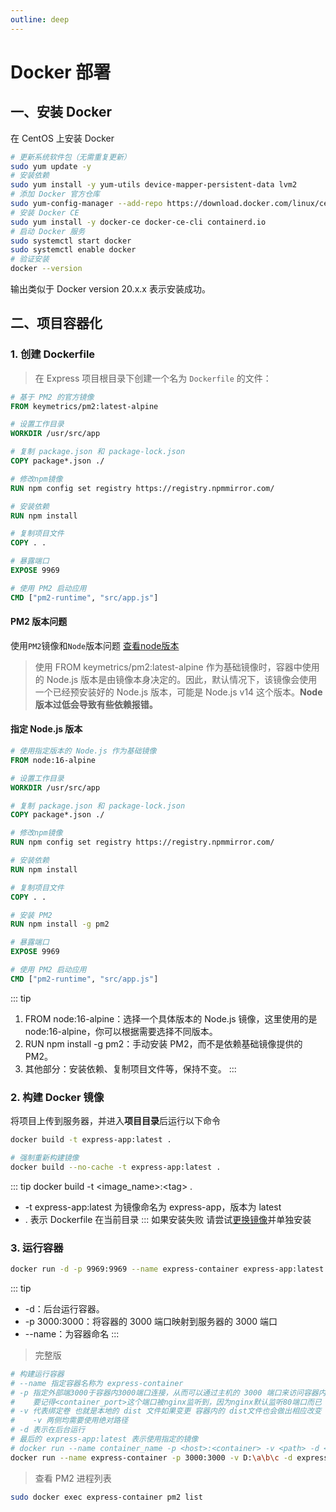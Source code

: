 ```yaml
---
outline: deep
---
```


# Docker 部署
## 一、安装 Docker
在 CentOS 上安装 Docker
```bash
# 更新系统软件包（无需重复更新）
sudo yum update -y
# 安装依赖
sudo yum install -y yum-utils device-mapper-persistent-data lvm2
# 添加 Docker 官方仓库
sudo yum-config-manager --add-repo https://download.docker.com/linux/centos/docker-ce.repo
# 安装 Docker CE
sudo yum install -y docker-ce docker-ce-cli containerd.io
# 启动 Docker 服务
sudo systemctl start docker
sudo systemctl enable docker
# 验证安装
docker --version
```
输出类似于 Docker version 20.x.x 表示安装成功。
## 二、项目容器化
### 1. 创建 Dockerfile
>在 Express 项目根目录下创建一个名为 `Dockerfile` 的文件：
```Dockerfile
# 基于 PM2 的官方镜像
FROM keymetrics/pm2:latest-alpine

# 设置工作目录
WORKDIR /usr/src/app

# 复制 package.json 和 package-lock.json
COPY package*.json ./

# 修改npm镜像
RUN npm config set registry https://registry.npmmirror.com/

# 安装依赖
RUN npm install

# 复制项目文件
COPY . .

# 暴露端口
EXPOSE 9969

# 使用 PM2 启动应用
CMD ["pm2-runtime", "src/app.js"]
```


#### PM2 版本问题
使用`PM2`镜像和`Node`版本问题
[查看node版本](./command.md#进入容器)
>使用 FROM keymetrics/pm2:latest-alpine 作为基础镜像时，容器中使用的 Node.js 版本是由镜像本身决定的。因此，默认情况下，该镜像会使用一个已经预安装好的 Node.js 版本，可能是 Node.js v14 这个版本。**Node版本过低会导致有些依赖报错。**

#### 指定 Node.js 版本
```Dockerfile
# 使用指定版本的 Node.js 作为基础镜像
FROM node:16-alpine

# 设置工作目录
WORKDIR /usr/src/app

# 复制 package.json 和 package-lock.json
COPY package*.json ./

# 修改npm镜像
RUN npm config set registry https://registry.npmmirror.com/

# 安装依赖
RUN npm install

# 复制项目文件
COPY . .

# 安装 PM2
RUN npm install -g pm2

# 暴露端口
EXPOSE 9969

# 使用 PM2 启动应用
CMD ["pm2-runtime", "src/app.js"]
```
>
::: tip
1. FROM node:16-alpine：选择一个具体版本的 Node.js 镜像，这里使用的是 node:16-alpine，你可以根据需要选择不同版本。
2. RUN npm install -g pm2：手动安装 PM2，而不是依赖基础镜像提供的 PM2。
3. 其他部分：安装依赖、复制项目文件等，保持不变。
:::

### 2. 构建 Docker 镜像
将项目上传到服务器，并进入**项目目录**后运行以下命令  
```bash
docker build -t express-app:latest .

# 强制重新构建镜像
docker build --no-cache -t express-app:latest .
```
::: tip
docker build -t &lt;image_name&gt;:&lt;tag&gt; .
- -t express-app:latest 为镜像命名为 express-app，版本为 latest
- . 表示 Dockerfile 在当前目录
:::
如果安装失败 请尝试[更换镜像](../docker/mirror.md)并单独安装

### 3. 运行容器
```bash
docker run -d -p 9969:9969 --name express-container express-app:latest
```
::: tip
- -d：后台运行容器。
- -p 3000:3000：将容器的 3000 端口映射到服务器的 3000 端口  
- --name：为容器命名
:::
>完整版
```bash
# 构建运行容器
# --name 指定容器名称为 express-container
# -p 指定外部端3000于容器内3000端口连接，从而可以通过主机的 3000 端口来访问容器内的服务
#    要记得<container_port>这个端口被nginx监听到，因为nginx默认监听80端口而已
# -v 代表绑定卷 也就是本地的 dist 文件如果变更 容器内的 dist文件也会做出相应改变
#    -v 两侧均需要使用绝对路径
# -d 表示在后台运行
# 最后的 express-app:latest 表示使用指定的镜像
# docker run --name container_name -p <host>:<container> -v <path> -d <name>:<tag>
docker run --name express-container -p 3000:3000 -v D:\a\b\c -d express-app:latest
```
>查看 PM2 进程列表
```bash
sudo docker exec express-container pm2 list
```
